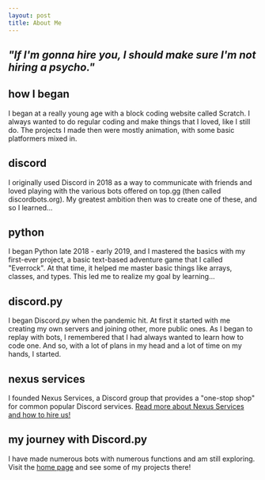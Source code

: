 ```yaml
---
layout: post
title: About Me
---
```

## <i>"If I'm gonna hire you, I should make sure I'm not hiring a psycho."</i>

## how I began

I began at a really young age with a block coding website called Scratch. I always wanted to do regular coding and make things that I loved, like I still do. The projects I made then were mostly animation, with some basic platformers mixed in.

## discord

I originally used Discord in 2018 as a way to communicate with friends and loved playing with the various bots offered on top.gg (then called discordbots.org). My greatest ambition then was to create one of these, and so I learned...

## python

I began Python late 2018 - early 2019, and I mastered the basics with my first-ever project, a basic text-based adventure game that I called "Everrock". At that time, it helped me master basic things like arrays, classes, and types. This led me to realize my goal by learning... 

## discord.py

I began Discord.py when the pandemic hit. At first it started with me creating my own servers and joining other, more public ones. As I began to replay with bots, I remembered that I had always wanted to learn how to code one. And so, with a lot of plans in my head and a lot of time on my hands, I started.

## nexus services
I founded Nexus Services, a Discord group that provides a "one-stop shop" for common popular Discord services. [Read more about Nexus Services and how to hire us!](https://anorakx.github.io/nexusservices)

## my journey with Discord.py

I have made numerous bots with numerous functions and am still exploring. Visit the [home page](https://anorakx.github.io) and see some of my projects there!
